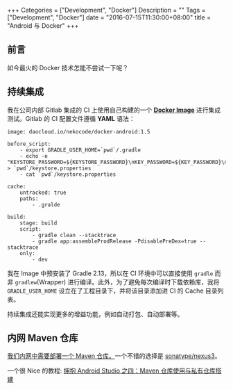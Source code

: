 +++
Categories = ["Development", "Docker"]
Description = ""
Tags = ["Development", "Docker"]
date = "2016-07-15T11:30:00+08:00"
title = "Android 与 Docker"
+++

## 前言

如今最火的 Docker 技术怎能不尝试一下呢？

## 持续集成

我在公司内部 Gitlab 集成的 CI 上使用自己构建的一个 **[Docker Image](https://github.com/nekocode/docker-android)** 进行集成测试。Gitlab 的 CI 配置文件遵循 **YAML** 语法：

```
image: daocloud.io/nekocode/docker-android:1.5

before_script:
    - export GRADLE_USER_HOME=`pwd`/.gradle
    - echo -e "KEYSTORE_PASSWORD=${KEYSTORE_PASSWORD}\nKEY_PASSWORD=${KEY_PASSWORD}\nKEY_ALIAS=${KEY_ALIAS}" > `pwd`/keystore.properties
    - cat `pwd`/keystore.properties

cache:
    untracked: true
    paths:
        - .gralde

build:
    stage: build
    script:
        - gradle clean --stacktrace
        - gradle app:assembleProdRelease -PdisablePreDex=true --stacktrace
    only:
        - dev
```

我在 Image 中预安装了 Gradle 2.13，所以在 CI 环境中可以直接使用 `gradle` 而非 `gradlew`(Wrapper) 进行编译。此外，为了避免每次编译时下载依赖库，我将 `GRADLE_USER_HOME` 设立在了工程目录下，并将该目录添加进 CI 的 Cache 目录列表。

持续集成还能实现更多的增益功能，例如自动打包、自动部署等。

## 内网 Maven 仓库

[我们内网中需要部署一个 Maven 仓库。](https://zhuanlan.zhihu.com/p/21320023)一个不错的选择是 [sonatype/nexus3](https://hub.docker.com/r/sonatype/nexus3/)。

一个很 Nice 的教程: [拥抱 Android Studio 之四：Maven 仓库使用与私有仓库搭建](http://blog.bugtags.com/2016/01/27/embrace-android-studio-maven-deploy/)